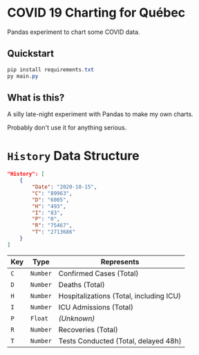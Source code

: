 # COVID 19 Charting for Québec

Pandas experiment to chart some COVID data.

## Quickstart

```powershell
pip install requirements.txt
py main.py
```

## What is this?

A silly late-night experiment with Pandas to make my own charts.

Probably don't use it for anything serious.

# `History` Data Structure

```json
"History": [
    {
        "Date": "2020-10-15",
        "C": "89963",
        "D": "6005",
        "H": "493",
        "I": "83",
        "P": "0",
        "R": "75467",
        "T": "2713686"
    }
]
```

| Key | Type | Represents |
|-|-|-|
|`C`| `Number` | Confirmed Cases (Total) |
|`D`| `Number` | Deaths (Total) |
|`H`| `Number` | Hospitalizations (Total, including ICU) |
|`I`| `Number` | ICU Admissions (Total) |
|`P`| `Float`  | _(Unknown)_ |
|`R`| `Number` | Recoveries (Total) |
|`T`| `Number` | Tests Conducted (Total, delayed 48h) |